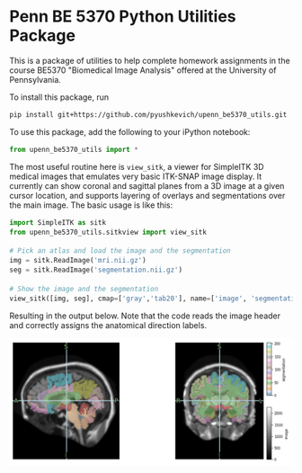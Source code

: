 # Penn BE 5370 Python Utilities Package

This is a package of utilities to help complete homework assignments in the course BE5370 "Biomedical Image Analysis" offered at the University of Pennsylvania. 

To install this package, run

``` sh
pip install git+https://github.com/pyushkevich/upenn_be5370_utils.git
```

To use this package, add the following to your iPython notebook:

``` python 
from upenn_be5370_utils import *
```

The most useful routine here is `view_sitk`, a viewer for SimpleITK 3D medical images that emulates very basic ITK-SNAP image display. It currently can show coronal and sagittal planes from a 3D image at a given cursor location, and supports layering of overlays and segmentations over the main image. The basic usage is like this:

``` python 
import SimpleITK as sitk
from upenn_be5370_utils.sitkview import view_sitk

# Pick an atlas and load the image and the segmentation
img = sitk.ReadImage('mri.nii.gz')
seg = sitk.ReadImage('segmentation.nii.gz')

# Show the image and the segmentation
view_sitk([img, seg], cmap=['gray','tab20'], name=['image', 'segmentation'], width=10);
```

Resulting in the output below. Note that the code reads the image header and correctly assigns the anatomical direction labels. 

<img src="doc/figs/view_sitk_1.png" width="512px"><img>
